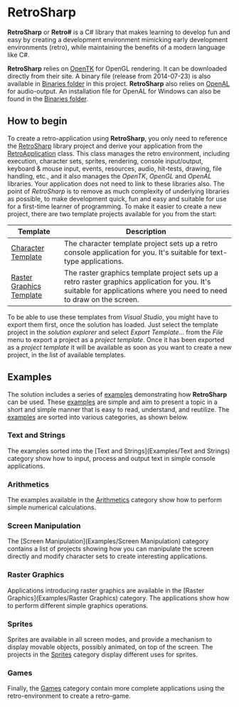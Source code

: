 # RetroSharp

**RetroSharp** or **Retro#** is a C# library that makes learning to develop fun and easy by creating a development 
environment mimicking early development environments (retro), while maintaining the benefits of a modern language
like C#.

**RetroSharp** relies on [OpenTK](http://www.opentk.com/) for OpenGL rendering. It can be downloaded directly from
their site. A binary file (release from 2014-07-23) is also available in [Binaries folder](Binaries/OpenTK/Release) in this project. 
**RetroSharp** also relies on [OpenAL](https://www.openal.org/) for audio-output. An installation file for OpenAL
for Windows can also be found in the [Binaries folder](Binaries/OpenAL).

## How to begin

To create a retro-application using **RetroSharp**, you only need to reference the [RetroSharp](RetroSharp) library project and
derive your application from the [RetroApplication](RetroSharp/RetroApplication.cs) class. This class manages the retro environment,
including execution, character sets, sprites, rendering, console input/output, keyboard & mouse input, events, resources, audio,
hit-tests, drawing, file handling, etc., and it also manages the *OpenTK*, *OpenGL* and *OpenAL* libraries. Your application does 
not need to link to these libraries also. The point of *RetroSharp* is to remove as much complexity of underlying libraries as 
possible, to make development quick, fun and easy and suitable for use for a first-time learner of programming. To make it easier 
to create a new project, there are two template projects available for you from the start:

| Template | Description |
|----------|-------------|
| [Character Template](Examples/CharacterTemplate) | The character template project sets up a retro console application for you. It's suitable for text-type applications. |
| [Raster Graphics Template](Examples/RasterGraphicsTemplate) | The raster graphics template project sets up a retro raster graphics application for you. It's suitable for applications where you need to need to draw on the screen. |

To be able to use these templates from *Visual Studio*, you might have to export them first, once the solution has loaded.
Just select the template project in the *solution explorer* and select *Export Template...* from the *File* menu to export a
project as a *project template*. Once it has been exported as a *project template* it will be available as soon as you want to
create a new project, in the list of available templates.

## Examples

The solution includes a series of [examples](Examples) demonstrating how **RetroSharp** can be used. These [examples](Examples) 
are simple and aim to present a topic in a short and simple manner that is easy to read, understand, and reutilize. The 
[examples](Examples) are sorted into various categories, as shown below.

### Text and Strings

The examples sorted into the [Text and Strings](Examples/Text and Strings) category show how to input, process and output text in simple
console applications.

### Arithmetics

The examples available in the [Arithmetics](Examples/Arithmetics) category show how to perform simple numerical calculations.

### Screen Manipulation

The [Screen Manipulation](Examples/Screen Manipulation) category contains a list of projects showing how you can manipulate the screen directly
and modify character sets to create interesting applications.

### Raster Graphics

Applications introducing raster graphics are available in the [Raster Graphics](Examples/Raster Graphics) category. The applications show how
to perform different simple graphics operations.

### Sprites

Sprites are available in all screen modes, and provide a mechanism to display movable objects, possibly animated, on top of the screen. The
projects in the [Sprites](Examples/Sprites) category display different uses for sprites.

### Games

Finally, the [Games](Examples/Games) category contain more complete applications using the retro-environment to create a retro-game.